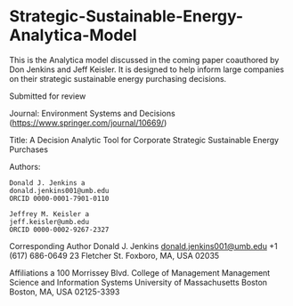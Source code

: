 # Strategic-Sustainable-Energy-Analytica-Model
This is the Analytica model discussed in the coming paper coauthored by Don Jenkins and Jeff Keisler. It is designed to help inform large companies on their strategic sustainable energy purchasing decisions.

Submitted for review

Journal: Environment Systems and Decisions (https://www.springer.com/journal/10669/)

Title: A Decision Analytic Tool for Corporate Strategic Sustainable Energy Purchases

Authors:

	Donald J. Jenkins a 
	donald.jenkins001@umb.edu
	ORCID 0000-0001-7901-0110

	Jeffrey M. Keisler a
	jeff.keisler@umb.edu
	ORCID 0000-0002-9267-2327

Corresponding Author
	Donald J. Jenkins
	donald.jenkins001@umb.edu
	+1 (617) 686-0649
	23 Fletcher St.
	Foxboro, MA, USA 02035

Affiliations
a	100 Morrissey Blvd.
	College of Management
	Management Science and Information Systems
	University of Massachusetts Boston
	Boston, MA, USA 02125-3393 
